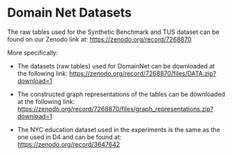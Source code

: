 # Domain Net Datasets

The raw tables used for the Synthetic Benchmark and TUS dataset can be found on our Zenodo link at: https://zenodo.org/record/7268870

More specifically:

* The datasets (raw tables) used for DomainNet can be downloaded at the following link: https://zenodo.org/record/7268870/files/DATA.zip?download=1
  
* The constructed graph representations of the tables can be downloaded at the following link: https://zenodo.org/record/7268870/files/graph_representations.zip?download=1

* The NYC education dataset used in the experiments is the same as the one used in D4 and can be found at: https://zenodo.org/record/3647642
